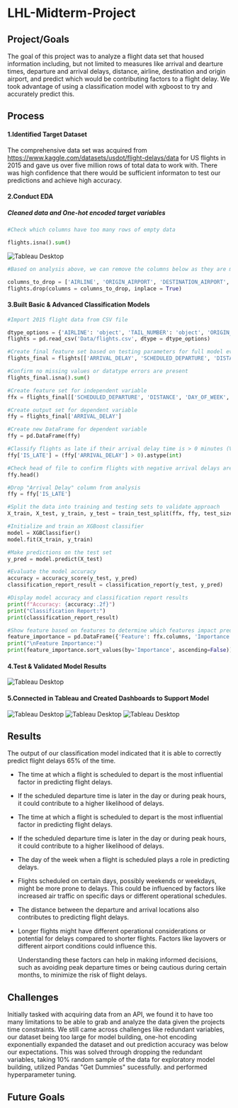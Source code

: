 # LHL-Midterm-Project


## Project/Goals
The goal of this project was to analyze a flight data set that housed information including, but not limited to measures like arrival and dearture times, departure and arrival delays, distance, airline, destination and origin airport, and predict which would be contributing factors to a flight delay. We took advantage of using a classification model with xgboost to try and accurately predict this. 


## Process

#### 1.Identified Target Dataset
The comprehensive data set was acquired from https://www.kaggle.com/datasets/usdot/flight-delays/data for US flights in 2015 and gave us over five million rows of total data to work with. There was high confidence that there would be sufficient informaton to test our predictions and achieve high accuracy.

#### 2.Conduct EDA
##### Cleaned data and One-hot encoded target variables
``` python
#Check which columns have too many rows of empty data

flights.isna().sum()
```
<img src="images/EDA.png" alt="Tableau Desktop">

``` python
#Based on analysis above, we can remove the columns below as they are mostly blank and will delete the entire dataset of we clean all columns without data. Also removing columns such as "Airline", "Origin Airport", "Destination Airport", and "Tail Number" such those aren't numerical and cannot be part of EDA

columns_to_drop = ['AIRLINE', 'ORIGIN_AIRPORT', 'DESTINATION_AIRPORT', 'TAIL_NUMBER', 'CANCELLATION_REASON', 'AIR_SYSTEM_DELAY', 'SECURITY_DELAY', 'AIRLINE_DELAY', 'LATE_AIRCRAFT_DELAY', 'WEATHER_DELAY', 'DEPARTURE_TIME']
flights.drop(columns = columns_to_drop, inplace = True)
```


#### 3.Built Basic & Advanced Classification Models
```python
#Import 2015 flight data from CSV file

dtype_options = {'AIRLINE': 'object', 'TAIL_NUMBER': 'object', 'ORIGIN_AIRPORT': 'object', 'DESTINATION_AIRPORT': 'object'}
flights = pd.read_csv('Data/flights.csv', dtype = dtype_options)

#Create final feature set based on testing parameters for full model evaluation
flights_final = flights[['ARRIVAL_DELAY', 'SCHEDULED_DEPARTURE', 'DISTANCE', 'DAY_OF_WEEK', 'MONTH']]

#Confirm no missing values or datatype errors are present
flights_final.isna().sum()

#Create feature set for independent variable
ffx = flights_final[['SCHEDULED_DEPARTURE', 'DISTANCE', 'DAY_OF_WEEK', 'MONTH']]

#Create output set for dependent variable
ffy = flights_final['ARRIVAL_DELAY']

#Create new DataFrame for dependent variable
ffy = pd.DataFrame(ffy)

#Classify flights as late if their arrival delay time is > 0 minutes (Value = 1) otherwise if on-time or early (Value = 0)
ffy['IS_LATE'] = (ffy['ARRIVAL_DELAY'] > 0).astype(int)

#Check head of file to confirm flights with negative arrival delays are classified as 0 and flights with positive values are classified as 1
ffy.head()

#Drop "Arrival Delay" column from analysis
ffy = ffy['IS_LATE']

#Split the data into training and testing sets to validate approach
X_train, X_test, y_train, y_test = train_test_split(ffx, ffy, test_size=0.2, random_state=42)

#Initialize and train an XGBoost classifier
model = XGBClassifier()
model.fit(X_train, y_train)

#Make predictions on the test set
y_pred = model.predict(X_test)

#Evaluate the model accuracy
accuracy = accuracy_score(y_test, y_pred)
classification_report_result = classification_report(y_test, y_pred)

#Display model accuracy and classification report results
print(f"Accuracy: {accuracy:.2f}")
print("Classification Report:")
print(classification_report_result)

#Show feature based on features to determine which features impact prediction results
feature_importance = pd.DataFrame({'Feature': ffx.columns, 'Importance': model.feature_importances_})
print("\nFeature Importance:")
print(feature_importance.sort_values(by='Importance', ascending=False))
```


#### 4.Test & Validated Model Results
<img src="images/Classification Report.png" alt="Tableau Desktop">


#### 5.Connected in Tableau and Created Dashboards to Support Model 

<img src="images/Connecting2 Data.png" alt="Tableau Desktop">

<img src="images/Dashboard 1.png" alt="Tableau Desktop">

<img src="images/Dashboard 2.png" alt="Tableau Desktop">


## Results
The output of our classification model indicated that it is able to correctly predict flight delays 65% of the time.
- The time at which a flight is scheduled to depart is the most influential factor in predicting flight delays.
- If the scheduled departure time is later in the day or during peak hours, it could contribute to a higher likelihood of delays.
- The time at which a flight is scheduled to depart is the most influential factor in predicting flight delays.
- If the scheduled departure time is later in the day or during peak hours, it could contribute to a higher likelihood of delays.
- The day of the week when a flight is scheduled plays a role in predicting delays.
- Flights scheduled on certain days, possibly weekends or weekdays, might be more prone to delays. This could be influenced by factors like increased air traffic on specific days or different operational schedules.
- The distance between the departure and arrival locations also contributes to predicting flight delays.
- Longer flights might have different operational considerations or potential for delays compared to shorter flights. Factors like layovers or different airport conditions could influence this.

  Understanding these factors can help in making informed decisions, such as avoiding peak departure times or being cautious during certain months, to minimize the risk of flight delays.

## Challenges 
Initially tasked with acquiring data from an API, we found it to have too many limitations to be able to grab and analyze the data given the projects time constraints. We still came across challenges like redundant variables, our dataset being too large for model building, one-hot encoding exponentially expanded the dataset and out prediction accuracy was below our expectations. This was solved through dropping the redundant variables, taking 10% random sample of the data for exploratory model building, utilized Pandas "Get Dummies" sucessfully. and performed hyperparameter tuning.


## Future Goals
